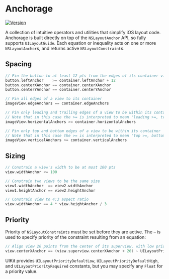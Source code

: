 # Anchorage

[![Version](https://img.shields.io/cocoapods/v/Anchorage.svg?style=flat)](http://cocoadocs.org/docsets/Anchorage)

A collection of intuitive operators and utilities that simplify iOS layout code. Anchorage is built directly on top of the `NSLayoutAnchor` API, so fully supports `UILayoutGuide`. 
Each equation or inequality acts on one or more `NSLayoutAnchor`s, and returns active `NSLayoutConstraint`s.

## Spacing

```swift
// Pin the button to at least 12 pts from the edges of its container view, and center it
button.leftAnchor    >= container.leftAnchor + 12
button.centerXAnchor == container.centerXAnchor
button.centerYAnchor == container.centerYAnchor
```

```swift
// Pin all edges of a view to its container
imageView.edgeAnchors == container.edgeAnchors
```

```swift
// Pin only leading and trailing edges of a view to be within its container
// Note that in this case the >= is interpreted to mean "leading >=, trailing <="
imageView.horizontalAnchors >= container.horizontalAnchors
```

```swift
// Pin only top and bottom edges of a view to be within its container
// Note that in this case the >= is interpreted to mean "top >=, bottom <="
imageView.verticalAnchors >= container.verticalAnchors
```

## Sizing

```swift
// Constrain a view's width to be at most 100 pts
view.widthAnchor <= 100

// Constrain two views to be the same size
view1.widthAnchor  == view2.widthAnchor
view1.heightAnchor == view2.heightAnchor

// Constrain view to 4:3 aspect ratio
view.widthAnchor == 4 * view.heightAnchor / 3
```

## Priority

Priority of `NSLayoutConstraints` must be set before they are active. 
The `~` is used to specify priority of the constraint resulting from an equation:

```swift
// Align view 20 points from the center of its superview, with low priority
view.centerXAnchor == (view.superview.centerXAnchor + 20) ~ UILayoutPriorityDefaultLow
```

UIKit provides `UILayoutPriorityDefaultLow`, `UILayoutPriorityDefaultHigh`, and `UILayoutPriorityRequired` constants,
but you may specify any `Float` for a priority value.
